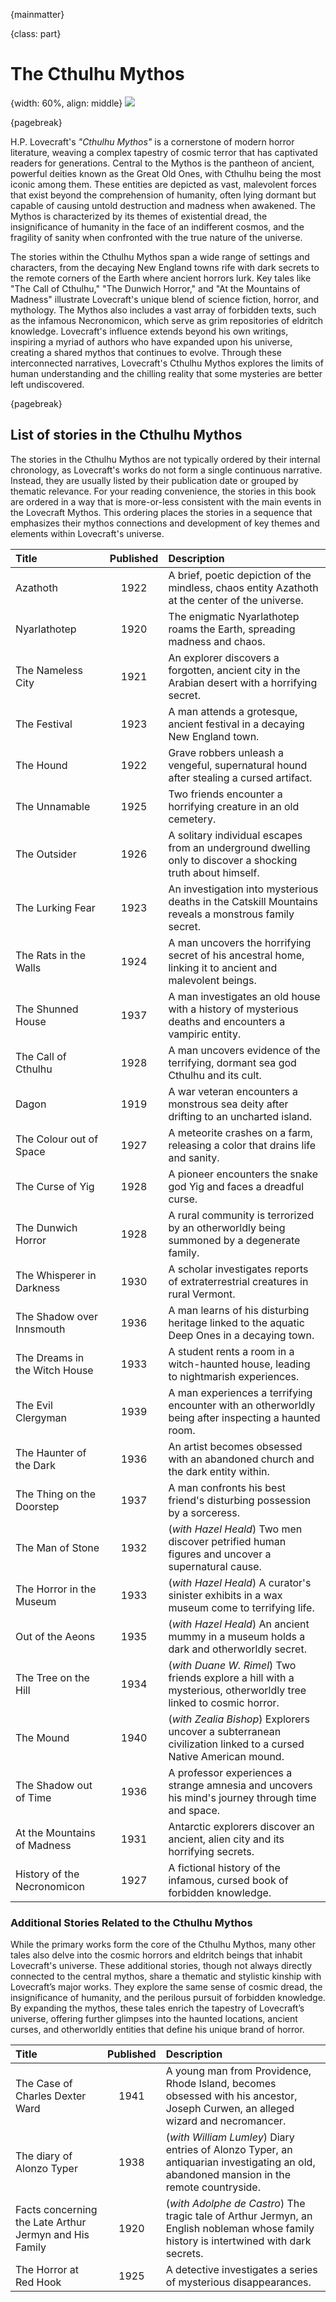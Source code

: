 {mainmatter}

{class: part}

# The Cthulhu Mythos

{width: 60%, align: middle}
![](cthulhu_mythos.png)

{pagebreak}

H.P. Lovecraft's _"Cthulhu Mythos"_ is a cornerstone of modern horror literature, weaving a complex tapestry of cosmic terror that has captivated
readers for generations. Central to the Mythos is the pantheon of ancient, powerful deities known as the Great Old Ones, with Cthulhu being the most
iconic among them. These entities are depicted as vast, malevolent forces that exist beyond the comprehension of humanity, often lying dormant but
capable of causing untold destruction and madness when awakened. The Mythos is characterized by its themes of existential dread, the insignificance
of humanity in the face of an indifferent cosmos, and the fragility of sanity when confronted with the true nature of the universe.

The stories within the Cthulhu Mythos span a wide range of settings and characters, from the decaying New England towns rife with dark secrets to
the remote corners of the Earth where ancient horrors lurk. Key tales like "The Call of Cthulhu," "The Dunwich Horror," and "At the Mountains of
Madness" illustrate Lovecraft's unique blend of science fiction, horror, and mythology. The Mythos also includes a vast array of forbidden texts,
such as the infamous Necronomicon, which serve as grim repositories of eldritch knowledge. Lovecraft's influence extends beyond his own writings,
inspiring a myriad of authors who have expanded upon his universe, creating a shared mythos that continues to evolve. Through these interconnected
narratives, Lovecraft's Cthulhu Mythos explores the limits of human understanding and the chilling reality that some mysteries are better left
undiscovered.

{pagebreak}

## List of stories in the Cthulhu Mythos

The stories in the Cthulhu Mythos are not typically ordered by their internal chronology, as Lovecraft's works do not form a single continuous
narrative. Instead, they are usually listed by their publication date or grouped by thematic relevance.
For your reading convenience, the stories in this book are ordered in a way that is more-or-less consistent with the main events in the Lovecraft
Mythos. This ordering places the stories in a sequence that emphasizes their mythos connections and development of key themes and elements within
Lovecraft's universe.

| Title                           | Published | Description                                                                                                                              |
|:--------------------------------|:---------:|:-----------------------------------------------------------------------------------------------------------------------------------------|
| Azathoth                        |   1922    | A brief, poetic depiction of the mindless, chaos entity Azathoth at the center of the universe.                                          |
| Nyarlathotep                    |   1920    | The enigmatic Nyarlathotep roams the Earth, spreading madness and chaos.                                                                 |
| The Nameless City               |   1921    | An explorer discovers a forgotten, ancient city in the Arabian desert with a horrifying secret.                                          |
| The Festival                    |   1923    | A man attends a grotesque, ancient festival in a decaying New England town.                                                              |
| The Hound                       |   1922    | Grave robbers unleash a vengeful, supernatural hound after stealing a cursed artifact.                                                   |
| The Unnamable                   |   1925    | Two friends encounter a horrifying creature in an old cemetery.                                                                          |
| The Outsider                    |   1926    | A solitary individual escapes from an underground dwelling only to discover a shocking truth about himself.                              |
| The Lurking Fear                |   1923    | An investigation into mysterious deaths in the Catskill Mountains reveals a monstrous family secret.                                     |       
| The Rats in the Walls           |   1924    | A man uncovers the horrifying secret of his ancestral home, linking it to ancient and malevolent beings.                                 |
| The Shunned House               |   1937    | A man investigates an old house with a history of mysterious deaths and encounters a vampiric entity.                                    |
| The Call of Cthulhu             |   1928    | A man uncovers evidence of the terrifying, dormant sea god Cthulhu and its cult.                                                         |
| Dagon                           |   1919    | A war veteran encounters a monstrous sea deity after drifting to an uncharted island.                                                    |
| The Colour out of Space         |   1927    | A meteorite crashes on a farm, releasing a color that drains life and sanity.                                                            |
| The Curse of Yig                |   1928    | A pioneer encounters the snake god Yig and faces a dreadful curse.                                                                       |
| The Dunwich Horror              |   1928    | A rural community is terrorized by an otherworldly being summoned by a degenerate family.                                                |
| The Whisperer in Darkness       |   1930    | A scholar investigates reports of extraterrestrial creatures in rural Vermont.                                                           |
| The Shadow over Innsmouth       |   1936    | A man learns of his disturbing heritage linked to the aquatic Deep Ones in a decaying town.                                              |
| The Dreams in the Witch House   |   1933    | A student rents a room in a witch-haunted house, leading to nightmarish experiences.                                                     |
| The Evil Clergyman              |   1939    | A man experiences a terrifying encounter with an otherworldly being after inspecting a haunted room.                                     |       
| The Haunter of the Dark         |   1936    | An artist becomes obsessed with an abandoned church and the dark entity within.                                                          |
| The Thing on the Doorstep       |   1937    | A man confronts his best friend's disturbing possession by a sorceress.                                                                  |
| The Man of Stone                |   1932    | (_with Hazel Heald_) Two men discover petrified human figures and uncover a supernatural cause.                                          |
| The Horror in the Museum        |   1933    | (_with Hazel Heald_) A curator's sinister exhibits in a wax museum come to terrifying life.                                              |
| Out of the Aeons                |   1935    | (_with Hazel Heald_) An ancient mummy in a museum holds a dark and otherworldly secret.                                                  |
| The Tree on the Hill            |   1934    | (_with Duane W. Rimel_) Two friends explore a hill with a mysterious, otherworldly tree linked to cosmic horror.                         |
| The Mound                       |   1940    | (_with Zealia Bishop_) Explorers uncover a subterranean civilization linked to a cursed Native American mound.                           |
| The Shadow out of Time          |   1936    | A professor experiences a strange amnesia and uncovers his mind's journey through time and space.                                        |
| At the Mountains of Madness     |   1931    | Antarctic explorers discover an ancient, alien city and its horrifying secrets.                                                          |
| History of the Necronomicon     |   1927    | A fictional history of the infamous, cursed book of forbidden knowledge.                                                                 |

### Additional Stories Related to the Cthulhu Mythos

While the primary works form the core of the Cthulhu Mythos, many other tales also delve into the cosmic horrors and eldritch beings that inhabit
Lovecraft's universe. These additional stories, though not always directly connected to the central mythos, share a thematic and stylistic kinship
with Lovecraft’s major works. They explore the same sense of cosmic dread, the insignificance of humanity, and the perilous pursuit of forbidden
knowledge. By expanding the mythos, these tales enrich the tapestry of Lovecraft’s universe, offering further glimpses into the haunted locations,
ancient curses, and otherworldly entities that define his unique brand of horror.

| Title                                                  | Published | Description                                                                                                                              
|:-------------------------------------------------------|:---------:|:-----------------------------------------------------------------------------------------------------------------------------------------|
| The Case of Charles Dexter Ward                        |   1941    | A young man from Providence, Rhode Island, becomes obsessed with his ancestor, Joseph Curwen, an alleged wizard and necromancer.         | 
| The diary of Alonzo Typer                              |   1938    | (_with William Lumley_) Diary entries of Alonzo Typer, an antiquarian investigating an old, abandoned mansion in the remote countryside. |
| Facts concerning the Late Arthur Jermyn and His Family |   1920    | (_with Adolphe de Castro_) The tragic tale of Arthur Jermyn, an English nobleman whose family history is intertwined with dark secrets.  | 
| The Horror at Red Hook                                 |   1925    | A detective investigates a series of mysterious disappearances.                                                                          |